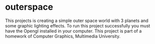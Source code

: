 # outerspace
This projects is creating a simple outer space world with 3 planets and some graphic lighting effects.
To run this project successfully you must have the Opengl installed in your computer. This project is
part of a homework of Computer Graphics, Multimedia University.
